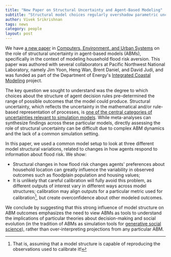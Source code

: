 ```yaml
---
title: "New Paper on Structural Uncertainty and Agent-Based Modeling"
subtitle: "Structural model choices regularly overshadow parametric uncertainty in agent-based simulations of household flood risk outcomes"
author: Vivek Srikrishnan
tags: news
category: people
layout: post
---
```


We have [a new paper](https://www.sciencedirect.com/science/article/pii/S019897152300042X) in [Computers, Environment, and Urban Systems](https://www.sciencedirect.com/journal/computers-environment-and-urban-systems) on the role of structural uncertainty in agent-based models (ABMs), specifically in the context of modeling household flood risk aversion. This paper was authored with several collaborators at Pacific Northwest National Laboratory, namely Jim Yoon, Heng Wan, Brent Daniel, and David Judi, and was funded as part of the Department of Energy's [Integrated Coastal Modeling](https://icom.pnnl.gov/) project.

The key question we sought to understand was the degree to which choices about the structure of agent decision rules pre-determined the range of possible outcomes that the model could produce. Structural uncertainty, which reflects the uncertainty in the mathematical and/or rule-based representation of processes, is [one of the central categories of uncertainties relevant to simulation models](https://agupubs.onlinelibrary.wiley.com/doi/10.1029/2021EF002644). While meta-analyses can synthesize findings across these particular models, directly assessing the role of structural uncertainty can be difficult due to complex ABM dynamics and the lack of a common simulation setting. 

In this paper, we used a common model setup to look at three different model structural variations, related to changes in how agents respond to information about flood risk. We show:

* Structural changes in how flood risk changes agents' preferences about household location can greatly influence the variability in observed outcomes such as floodplain population and housing values;
* It is unlikely that careful calibration will fully avoid this problem, as different outputs of interest vary in different ways across model structures; calibration may align outputs for a particular metric used for calibration[^1], but create overconfidence about other modeled outcomes.

We conclude by suggesting that this strong influence of model structure on ABM outcomes emphasizes the need to view ABMs as tools to understand the implications of particular theories about decision-making and social evolution (in the tradition of ABMs as simulation tools for [generative social science](https://doi.org/10.1002/(SICI)1099-0526(199905/06)4:5<41::AID-CPLX9>3.0.CO;2-F)), rather than over-interpreting projections from any particular ABM.

[^1]: That is, assuming that a model structure is capable of reproducing the observations used to calibrate it!